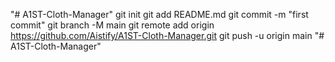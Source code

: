 "# A1ST-Cloth-Manager"  git init git add README.md git commit -m "first commit" git branch -M main git remote add origin https://github.com/Aistify/A1ST-Cloth-Manager.git git push -u origin main
"# A1ST-Cloth-Manager" 
